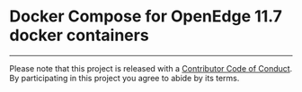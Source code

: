 # Docker Compose for OpenEdge 11.7 docker containers

- - -

Please note that this project is released with a [Contributor Code of Conduct](code-of-conduct.md). By participating in this project you agree to abide by its terms.


